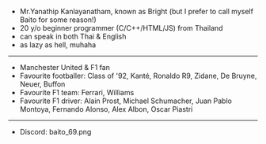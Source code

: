 - Mr.Yanathip Kanlayanatham, known as Bright (but I prefer to call myself Baito for some reason!)
- 20 y/o beginner programmer (C/C++/HTML/JS) from Thailand
- can speak in both Thai & English
- as lazy as hell, muhaha
---
- Manchester United & F1 fan
- Favourite footballer: Class of '92, Kanté, Ronaldo R9, Zidane, De Bruyne, Neuer, Buffon
- Favourite F1 team: Ferrari, Williams
- Favourite F1 driver: Alain Prost, Michael Schumacher, Juan Pablo Montoya, Fernando Alonso, Alex Albon, Oscar Piastri
---
- Discord: baito_69.png
